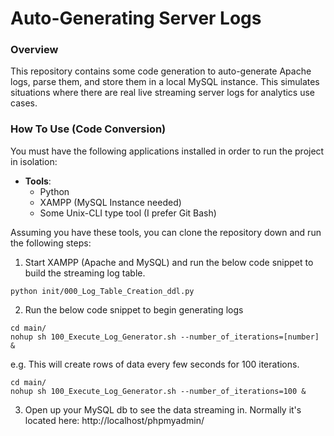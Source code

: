 # Auto-Generating Server Logs

### Overview

This repository contains some code generation to auto-generate Apache logs, parse them, and store them in a local MySQL instance. This simulates situations where there are real live streaming server logs for analytics use cases.

### How To Use (Code Conversion)

You must have the following applications installed in order to run the project in isolation:

* **Tools**:
    * Python
    * XAMPP (MySQL Instance needed)
    * Some Unix-CLI type tool (I prefer Git Bash)

Assuming you have these tools, you can clone the repository down and run the following steps:

1. Start XAMPP (Apache and MySQL) and run the below code snippet to build the streaming log table.

```
python init/000_Log_Table_Creation_ddl.py
```

2. Run the below code snippet to begin generating logs

```
cd main/
nohup sh 100_Execute_Log_Generator.sh --number_of_iterations=[number] &
```

e.g. This will create rows of data every few seconds for 100 iterations.

```
cd main/
nohup sh 100_Execute_Log_Generator.sh --number_of_iterations=100 &
```

3. Open up your MySQL db to see the data streaming in. Normally it's located here: http://localhost/phpmyadmin/
